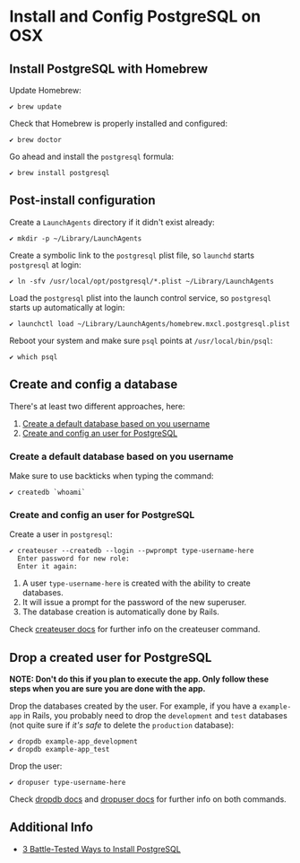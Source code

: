 Install and Config PostgreSQL on OSX
====================================

## Install PostgreSQL with Homebrew

Update Homebrew:
```terminal
✔ brew update
```

Check that Homebrew is properly installed and configured:
```terminal
✔ brew doctor
```

Go ahead and install the `postgresql` formula:
```terminal
✔ brew install postgresql
```


## Post-install configuration

Create a `LaunchAgents` directory if it didn't exist already:
```terminal
✔ mkdir -p ~/Library/LaunchAgents
```

Create a symbolic link to the `postgresql` plist file, so `launchd` starts
`postgresql` at login:
```terminal
✔ ln -sfv /usr/local/opt/postgresql/*.plist ~/Library/LaunchAgents
```

Load the `postgresql` plist into the launch control service, so `postgresql`
starts up automatically at login:
```terminal
✔ launchctl load ~/Library/LaunchAgents/homebrew.mxcl.postgresql.plist
```

Reboot your system and make sure `psql` points at `/usr/local/bin/psql`:
```terminal
✔ which psql
```


## Create and config a database

There's at least two different approaches, here:
 1. [Create a default database based on you username](#create-default-database)
 2. [Create and config an user for PostgreSQL](#create-and-config-user)


### <a id="create-default-database"></a>Create a default database based on you username ##

Make sure to use backticks when typing the command:
```terminal
✔ createdb `whoami`
```


### <a id="create-and-config-user"></a>Create and config an user for PostgreSQL ##

Create a user in `postgresql`:

```terminal
✔ createuser --createdb --login --pwprompt type-username-here
  Enter password for new role:
  Enter it again:
```

1. A user `type-username-here` is created with the ability to create databases.
2. It will issue a prompt for the password of the new superuser.
3. The database creation is automatically done by Rails.

Check [createuser docs] for further info on the createuser command.

[createuser docs]: http://www.postgresql.org/docs/9.4/static/app-createuser.html


## Drop a created user for PostgreSQL

**NOTE: Don't do this if you plan to execute the app. Only follow these steps
when you are sure you are done with the app.**

Drop the databases created by the user. For example, if you have a `example-app`
in Rails, you probably need to drop the `development` and `test` databases (not
quite sure if *it's safe* to delete the `production` database):
```terminal
✔ dropdb example-app_development
✔ dropdb example-app_test
```

Drop the user:
```terminal
✔ dropuser type-username-here
```

Check [dropdb docs] and [dropuser docs] for further info on both commands.

[dropdb docs]: http://www.postgresql.org/docs/9.4/static/app-dropdb.html
[dropuser docs]: http://www.postgresql.org/docs/9.4/static/app-dropuser.html

## Additional Info

 - [3 Battle-Tested Ways to Install PostgreSQL](https://www.codefellows.org/blog/three-battle-tested-ways-to-install-postgresql)
